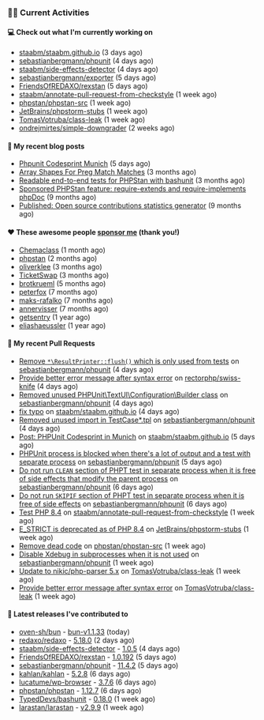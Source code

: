 ### 👨‍💻 Current Activities


#### 💻 Check out what I'm currently working on

- [staabm/staabm.github.io](https://github.com/staabm/staabm.github.io) (3 days ago)
- [sebastianbergmann/phpunit](https://github.com/sebastianbergmann/phpunit) (4 days ago)
- [staabm/side-effects-detector](https://github.com/staabm/side-effects-detector) (4 days ago)
- [sebastianbergmann/exporter](https://github.com/sebastianbergmann/exporter) (5 days ago)
- [FriendsOfREDAXO/rexstan](https://github.com/FriendsOfREDAXO/rexstan) (5 days ago)
- [staabm/annotate-pull-request-from-checkstyle](https://github.com/staabm/annotate-pull-request-from-checkstyle) (1 week ago)
- [phpstan/phpstan-src](https://github.com/phpstan/phpstan-src) (1 week ago)
- [JetBrains/phpstorm-stubs](https://github.com/JetBrains/phpstorm-stubs) (1 week ago)
- [TomasVotruba/class-leak](https://github.com/TomasVotruba/class-leak) (1 week ago)
- [ondrejmirtes/simple-downgrader](https://github.com/ondrejmirtes/simple-downgrader) (2 weeks ago)


#### 📜 My recent blog posts

- [Phpunit Codesprint Munich](https://staabm.github.io/2024/10/19/phpunit-codesprint-munich.html) (5 days ago)
- [Array Shapes For Preg Match Matches](https://staabm.github.io/2024/07/05/array-shapes-for-preg-match-matches.html) (3 months ago)
- [Readable end-to-end tests for PHPStan with bashunit](https://staabm.github.io/2024/06/28/readable-phpstan-end-to-end-tests-with-bashunit.html) (3 months ago)
- [Sponsored PHPStan feature: require-extends and require-implements phpDoc](https://staabm.github.io/2024/01/15/phpstan-require-extends-implements.html) (9 months ago)
- [Published: Open source contributions statistics generator](https://staabm.github.io/2024/01/10/oss-contribs-published.html) (9 months ago)


#### ❤️ These awesome people [sponsor me](https://github.com/sponsors/staabm) (thank you!)

- [Chemaclass](https://github.com/Chemaclass) (1 month ago)
- [phpstan](https://github.com/phpstan) (2 months ago)
- [oliverklee](https://github.com/oliverklee) (3 months ago)
- [TicketSwap](https://github.com/TicketSwap) (3 months ago)
- [brotkrueml](https://github.com/brotkrueml) (5 months ago)
- [peterfox](https://github.com/peterfox) (7 months ago)
- [maks-rafalko](https://github.com/maks-rafalko) (7 months ago)
- [annervisser](https://github.com/annervisser) (7 months ago)
- [getsentry](https://github.com/getsentry) (1 year ago)
- [eliashaeussler](https://github.com/eliashaeussler) (1 year ago)


#### 🔨 My recent Pull Requests

- [Remove `*\ResultPrinter::flush()` which is only used from tests](https://github.com/sebastianbergmann/phpunit/pull/6008) on [sebastianbergmann/phpunit](https://github.com/sebastianbergmann/phpunit) (4 days ago)
- [Provide better error message after syntax error](https://github.com/rectorphp/swiss-knife/pull/55) on [rectorphp/swiss-knife](https://github.com/rectorphp/swiss-knife) (4 days ago)
- [Removed unused PHPUnit\TextUI\Configuration\Builder class](https://github.com/sebastianbergmann/phpunit/pull/6006) on [sebastianbergmann/phpunit](https://github.com/sebastianbergmann/phpunit) (4 days ago)
- [fix typo](https://github.com/staabm/staabm.github.io/pull/117) on [staabm/staabm.github.io](https://github.com/staabm/staabm.github.io) (4 days ago)
- [Removed unused import in TestCase*.tpl](https://github.com/sebastianbergmann/phpunit/pull/6005) on [sebastianbergmann/phpunit](https://github.com/sebastianbergmann/phpunit) (4 days ago)
- [Post: PHPUnit Codesprint in Munich](https://github.com/staabm/staabm.github.io/pull/116) on [staabm/staabm.github.io](https://github.com/staabm/staabm.github.io) (5 days ago)
- [PHPUnit process is blocked when there&#39;s a lot of output and a test with separate process](https://github.com/sebastianbergmann/phpunit/pull/6003) on [sebastianbergmann/phpunit](https://github.com/sebastianbergmann/phpunit) (5 days ago)
- [Do not run `CLEAN` section of PHPT test in separate process when it is free of side effects that modify the parent process](https://github.com/sebastianbergmann/phpunit/pull/5999) on [sebastianbergmann/phpunit](https://github.com/sebastianbergmann/phpunit) (6 days ago)
- [Do not run `SKIPIF` section of PHPT test in separate process when it is free of side effects](https://github.com/sebastianbergmann/phpunit/pull/5998) on [sebastianbergmann/phpunit](https://github.com/sebastianbergmann/phpunit) (6 days ago)
- [Test PHP 8.4](https://github.com/staabm/annotate-pull-request-from-checkstyle/pull/117) on [staabm/annotate-pull-request-from-checkstyle](https://github.com/staabm/annotate-pull-request-from-checkstyle) (1 week ago)
- [E_STRICT is deprecated as of PHP 8.4](https://github.com/JetBrains/phpstorm-stubs/pull/1681) on [JetBrains/phpstorm-stubs](https://github.com/JetBrains/phpstorm-stubs) (1 week ago)
- [Remove dead code](https://github.com/phpstan/phpstan-src/pull/3575) on [phpstan/phpstan-src](https://github.com/phpstan/phpstan-src) (1 week ago)
- [Disable Xdebug in subprocesses when it is not used](https://github.com/sebastianbergmann/phpunit/pull/5989) on [sebastianbergmann/phpunit](https://github.com/sebastianbergmann/phpunit) (1 week ago)
- [Update to nikic/php-parser 5.x](https://github.com/TomasVotruba/class-leak/pull/47) on [TomasVotruba/class-leak](https://github.com/TomasVotruba/class-leak) (1 week ago)
- [Provide better error message after syntax error](https://github.com/TomasVotruba/class-leak/pull/46) on [TomasVotruba/class-leak](https://github.com/TomasVotruba/class-leak) (1 week ago)


#### 🔭 Latest releases I've contributed to

- [oven-sh/bun](https://github.com/oven-sh/bun) - [bun-v1.1.33](https://github.com/oven-sh/bun/releases/tag/bun-v1.1.33) (today)
- [redaxo/redaxo](https://github.com/redaxo/redaxo) - [5.18.0](https://github.com/redaxo/redaxo/releases/tag/5.18.0) (2 days ago)
- [staabm/side-effects-detector](https://github.com/staabm/side-effects-detector) - [1.0.5](https://github.com/staabm/side-effects-detector/releases/tag/1.0.5) (4 days ago)
- [FriendsOfREDAXO/rexstan](https://github.com/FriendsOfREDAXO/rexstan) - [1.0.192](https://github.com/FriendsOfREDAXO/rexstan/releases/tag/1.0.192) (5 days ago)
- [sebastianbergmann/phpunit](https://github.com/sebastianbergmann/phpunit) - [11.4.2](https://github.com/sebastianbergmann/phpunit/releases/tag/11.4.2) (5 days ago)
- [kahlan/kahlan](https://github.com/kahlan/kahlan) - [5.2.8](https://github.com/kahlan/kahlan/releases/tag/5.2.8) (6 days ago)
- [lucatume/wp-browser](https://github.com/lucatume/wp-browser) - [3.7.6](https://github.com/lucatume/wp-browser/releases/tag/3.7.6) (6 days ago)
- [phpstan/phpstan](https://github.com/phpstan/phpstan) - [1.12.7](https://github.com/phpstan/phpstan/releases/tag/1.12.7) (6 days ago)
- [TypedDevs/bashunit](https://github.com/TypedDevs/bashunit) - [0.18.0](https://github.com/TypedDevs/bashunit/releases/tag/0.18.0) (1 week ago)
- [larastan/larastan](https://github.com/larastan/larastan) - [v2.9.9](https://github.com/larastan/larastan/releases/tag/v2.9.9) (1 week ago)
